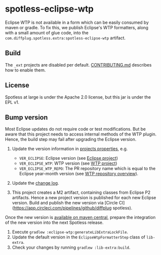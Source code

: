 # spotless-eclipse-wtp

Eclipse WTP is not available in a form which can be easily consumed by maven or gradle. To fix this, we publish Eclipse's WTP formatters, along with a small amount of glue code, into the `com.diffplug.spotless.extra:spotless-eclipse-wtp` artifact.

## Build

The `_ext` projects are disabled per default. [CONTRIBUTING.md](../../CONTRIBUTING.md)
describes how to enable them.

## License

Spotless at large is under the Apache 2.0 license, but this jar is under the EPL v1.

## Bump version

Most Eclipse updates do not require code or test modifications. But be aware that this project
needs to access internal methods of the WTP plugin. Hence, the build step may fail
after upgrading the Eclipse version.

1. Update the version information in [projects properties](gradle.properties), e.g.
    * `VER_ECLIPSE`: Eclipse version (see [Eclipse project](https://projects.eclipse.org/projects/eclipse/governance))
    * `VER_ECLIPSE_WTP`: WTP version (see [WTP project](https://www.eclipse.org/webtools/))
    * `VER_ECLIPSE_WTP_REPO`: The PR repository name which is equal to the Eclipse year-month version (see [WTP repository overview](https://download.eclipse.org/webtools/repository/)).

2. Update the [change log](CHANGES.md).

3. This project creates a M2 artifact, containing classes from Eclipse P2 artifacts. Hence a new project version is published for each new Eclipse version. Build and publish the new version via [Circle CI](https://app.circleci.com/pipelines/github/diffplug spotless).

Once the new version is [available on maven central](https://search.maven.org/artifact/com.diffplug.spotless/spotless-eclipse-groovy), prepare the integration of the new version
into the next Spotless release.

1. Execute `gradlew :eclipse-wtp:generateLibExtraLockFile`.
2. Update the default version in the `EclipseWtpFormatterStep` class of `lib-extra`.
3. Check your changes by running `gradlew :lib-extra:build`.
